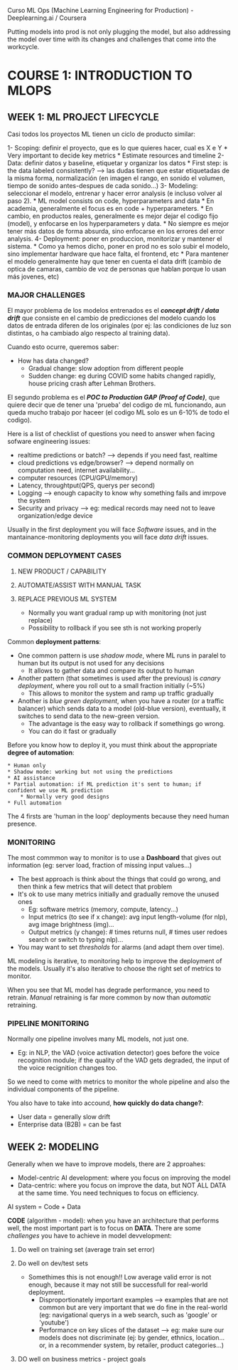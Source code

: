 Curso ML Ops (Machine Learning Engineering for Production) - Deeplearning.ai / Coursera

Putting models into prod is not only plugging the model, but also addressing the model over time with its changes and challenges that come into the workcycle.

# COURSE 1: INTRODUCTION TO MLOPS

## WEEK 1: ML PROJECT LIFECYCLE

Casi todos los proyectos ML tienen un ciclo de producto similar:

1- Scoping: definir el proyecto, que es lo que quieres hacer, cual es X e Y
    * Very important to decide key metrics
    * Estimate resources and timeline
2- Data: definir datos y baseline, etiquetar y organizar los datos
    * First step: is the data labeled consistently? --> las dudas tienen que estar etiquetadas de la misma forma, normalización (en imagen el rango, en sonido el volumen, tiempo de sonido antes-despues de cada sonido...)
3- Modeling: seleccionar el modelo, entrenar y hacer error analysis (e incluso volver al paso 2).
    * ML model consists on code, hyperparameters and data
    * En academia, generalmente el focus es en code + hyperparameters.
    * En cambio, en productos reales, generalmente es mejor dejar el codigo fijo (model), y enfocarse en los hyperparameters y data.
        * No siempre es mejor tener más datos de forma absurda, sino enfocarse en los errores del error analysis.
4- Deployment: poner en produccion, monitorizar y mantener el sistema.
    * Como ya hemos dicho, poner en prod no es solo subir el modelo, sino implementar hardware que hace falta, el frontend, etc
    * Para mantener el modelo generalmente hay que tener en cuenta el data drift (cambio de optica de camaras, cambio de voz de personas que hablan porque lo usan más jovenes, etc)


### MAJOR CHALLENGES

El mayor problema de los modelos entrenados es el **_concept drift / data drift_** que consiste en el cambio de predicciones del modelo cuando los datos de entrada diferen de los originales (por ej: las condiciones de luz son distintas, o ha cambiado algo respecto al training data).

Cuando esto ocurre, queremos saber:

* How has data changed?
    * Gradual change: slow adoption from different people
    * Sudden change: eg during COVID some habits changed rapidly, house pricing crash after Lehman Brothers.

El segundo problema es el **_POC to Production GAP (Proof of Code)_**, que quiere decir que de tener una 'prueba' del codigo de mL funcionando, aun queda mucho trabajo por haceer (el codigo ML solo es un 6-10% de todo el codigo).

Here is a list of checklist of questions you need to answer when facing sofware engineering issues:

* realtime predictions or batch? --> depends if you need fast, realtime
* cloud predictions vs edge/browser? --> depend normally on computation need, internet availability...
* computer resources (CPU/GPU/memory)
* Latency, throughtput(QPS, querys per second)
* Logging --> enough capacity to know why something fails and imrpove the system
* Security and privacy --> eg: medical records may need not to leave organization/edge device

Usually in the first deployment you will face _Software_ issues, and in the mantainance-monitoring deployments you will face _data drift_ issues.


### COMMON DEPLOYMENT CASES

1. NEW PRODUCT / CAPABILITY

2. AUTOMATE/ASSIST WITH MANUAL TASK

3. REPLACE PREVIOUS ML SYSTEM
    * Normally you want gradual ramp up with monitoring (not just replace)
    * Possibility to rollback if you see sth is not working properly

Common __deployment patterns__:

* One common pattern is use _shadow mode_, where ML runs in paralel to human but its output is not used for any decisions
    * It allows to gather data and compare its output to human
* Another pattern (that sometimes is used after the previous) is _canary deployment_, where you roll out to a small fraction initially (~5%)
    * This allows to monitor the system and ramp up traffic gradually
* Another is _blue green deployment_, when you have a router (or a traffic balancer) which sends data to a model (old-blue version), eventually, it switches to send data to the new-green version.
    * The advantage is the easy way to rollback if somethings go wrong.
    * You can do it fast or gradually

Before you know how to deploy it, you must think about the appropriate __degree of automation__:

    * Human only
    * Shadow mode: working but not using the predictions
    * AI assistance
    * Partial automation: if ML prediction it's sent to human; if confident we use ML prediction
        * Normally very good designs
    * Full automation

The 4 firsts are 'human in the loop' deployments because they need human presence.


### MONITORING

The most commmon way to monitor is to use a __Dashboard__ that gives out information (eg: server load, fraction of missing input values...)

* The best approach is think about the things that could go wrong, and then think a few metrics that will detect that problem
* It's ok to use many metrics initially and gradually remove the unused ones
    * Eg: software metrics (memory, compute, latency...)
    * Input metrics (to see if x change): avg input length-volume (for nlp), avg image brightness (img)...
    * Output metrics (y change): # times returns null, # times user redoes search or switch to typing nlp)...
* You may want to set _thresholds_ for alarms (and adapt them over time).

ML modeling is iterative, to monitoring help to improve the deployment of the models.
Usually it's also iterative to choose the right set of metrics to monitor.

When you see that ML model has degrade performance, you need to retrain. _Manual_ retraining is far more common by now than _automatic_ retraining.


### PIPELINE MONITORING

Normally one pipeline involves many ML models, not just one.

* Eg: in NLP, the VAD (voice activation detector) goes before the voice recognition module; if the quality of the VAD gets degraded, the input of the voice recignition changes too.

So we need to come with metrics to monitor the whole pipeline and also the individual components of the pipeline.

You also have to take into accound, __how quickly do data change?__:

* User data = generally slow drift
* Enterprise data (B2B) = can be fast


## WEEK 2: MODELING

Generally when we have to improve models, there are 2 approahes:

* Model-centric AI development: where you focus on improving the model
* Data-centric: where you focus on improve the data, but NOT ALL DATA at the same time. You need techniques to focus on efficiency.

AI system = Code + Data

__CODE__ (algorithm - model): when you have an architecture that performs well, the most important part is to focus on __DATA__. There are some _challenges_ you have to achieve in model devvelopment:

1. Do well on training set (average train set error)

2. Do well on dev/test sets

    * Somethimes this is not enough!! Low average valid error is not enough, because it may not still be successfull for real-world deployment.
        * Disproportionately important examples --> examples that are not common but are very important that we do fine in the real-world (eg: navigational querys in a web search, such as 'google' or 'youtube')
        * Performance on key slices of the dataset --> eg: make sure our models does not discriminate (ej: by gender, ethnics, location... or, in a recommender system, by retailer, product categories...)

3. DO well on business metrics - project goals



